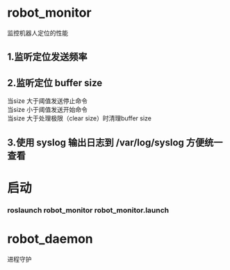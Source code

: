 # robot_monitor
监控机器人定位的性能  
## 1.监听定位发送频率  
## 2.监听定位 buffer size  
当size 大于阈值发送停止命令  
当size 小于阈值发送开始命令  
当size 大于处理极限（clear size）时清理buffer size  
## 3.使用 syslog 输出日志到 /var/log/syslog 方便统一查看

# 启动
### roslaunch robot_monitor robot_monitor.launch

# robot_daemon
进程守护
